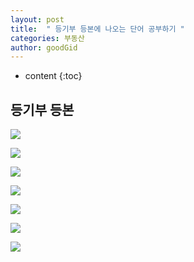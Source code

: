 ```yaml
---
layout: post
title:  " 등기부 등본에 나오는 단어 공부하기 "
categories: 부동산
author: goodGid
---
```

* content
{:toc}

## 등기부 등본



![](/assets/img/house/House-Copy-of-Register-Word_1.png)

![](/assets/img/house/House-Copy-of-Register-Word_2.png)

![](/assets/img/house/House-Copy-of-Register-Word_3.png)

![](/assets/img/house/House-Copy-of-Register-Word_4.png)

![](/assets/img/house/House-Copy-of-Register-Word_5.png)

![](/assets/img/house/House-Copy-of-Register-Word_6.png)

![](/assets/img/house/House-Copy-of-Register-Word_7.png)

